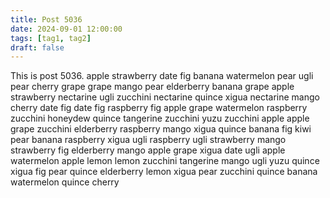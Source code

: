 ```yaml
---
title: Post 5036
date: 2024-09-01 12:00:00
tags: [tag1, tag2]
draft: false
---
```

This is post 5036.
apple
strawberry
date
fig
banana
watermelon
pear
ugli
pear
cherry
grape
grape
mango
pear
elderberry
banana
grape
apple
strawberry
nectarine
ugli
zucchini
nectarine
quince
xigua
nectarine
mango
cherry
date
fig
date
fig
raspberry
fig
apple
grape
watermelon
raspberry
zucchini
honeydew
quince
tangerine
zucchini
yuzu
zucchini
apple
apple
grape
zucchini
elderberry
raspberry
mango
xigua
quince
banana
fig
kiwi
pear
banana
raspberry
xigua
ugli
raspberry
ugli
strawberry
mango
strawberry
fig
elderberry
mango
apple
grape
xigua
date
ugli
apple
watermelon
apple
lemon
lemon
zucchini
tangerine
mango
ugli
yuzu
quince
xigua
fig
pear
quince
elderberry
lemon
xigua
pear
zucchini
quince
banana
watermelon
quince
cherry
